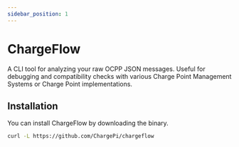 ```yaml
---
sidebar_position: 1
---
```


# ChargeFlow

A CLI tool for analyzing your raw OCPP JSON messages. Useful for debugging and compatibility checks
with various Charge Point Management Systems or Charge Point implementations.


## Installation

You can install ChargeFlow by downloading the binary.

```bash
curl -L https://github.com/ChargePi/chargeflow 
```